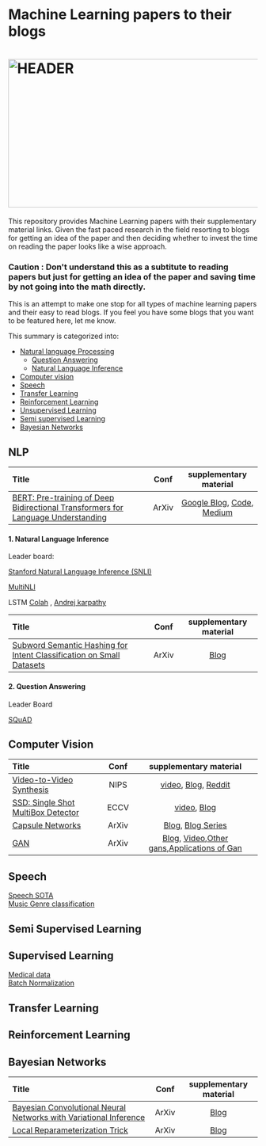 # Machine Learning papers to their blogs

<div align="left">
<h1>
    <img alt="HEADER" src="start.jpg" width="900" height="300"></img>
</h1>

This repository provides Machine Learning papers with their supplementary material links. Given the fast paced research in the field resorting to blogs for getting an idea of the paper and then deciding whether to invest the time on reading the paper looks like a wise approach.

### Caution : Don't understand this as a subtitute to reading papers but just for getting an idea of the paper and saving time by not going into the math directly.

This is an attempt to make  one stop for all types of machine learning papers and their easy to read blogs. If you feel you have some blogs that you want to be featured here, let me know.

This summary is categorized into:

- [Natural language Processing](https://github.com/purvanshi/ML-Research-Made-Easy#NLP)
  - [Question Answering](https://github.com/purvanshi/ML-Research-Made-Easys#Language-Modelling)
  - [Natural Language Inference](https://github.com/purvanshi/ML-Research-Made-Easy#supervised-learning) 
- [Computer vision](https://github.com/purvanshi/ML-Research-Made-Easy#computer-vision)
- [Speech](https://github.com/purvanshi/ML-Research-Made-Easy#speech)
- [Transfer Learning](https://github.com/purvanshi/ML-Research-Made-Easy#transfer-learning)
- [Reinforcement Learning](https://github.com/purvanshi/ML-Research-Made-Easy#reinforcement-learning)
- [Unsupervised Learning](https://github.com/purvanshi/ML-Research-Made-Easy#unsupervised-learning)
- [Semi supervised Learning](https://github.com/purvanshi/ML-Research-Made-Easy#semi-supervised-learning)
- [Bayesian Networks](https://github.com/purvanshi/ML-Research-Made-Easy#bayesian-networks)



## NLP

| Title | Conf | supplementary material |
|:--------|:--------:|:--------:|
| [BERT: Pre-training of Deep Bidirectional Transformers for Language Understanding](https://arxiv.org/abs/1810.04805) | ArXiv | [Google Blog](https://ai.googleblog.com/2018/11/open-sourcing-bert-state-of-art-pre.html), [Code](https://github.com/google-research/bert), [Medium](https://medium.com/syncedreview/best-nlp-model-ever-google-bert-sets-new-standards-in-11-language-tasks-4a2a189bc155) |


#### 1. Natural Language Inference 
Leader board: 

[Stanford Natural Language Inference (SNLI)](https://nlp.stanford.edu/projects/snli/)

[MultiNLI](https://www.kaggle.com/c/multinli-matched-open-evaluation/leaderboard)

LSTM [Colah](http://colah.github.io/posts/2015-08-Understanding-LSTMs/) , [Andrej karpathy](http://karpathy.github.io/2015/05/21/rnn-effectiveness/)

| Title | Conf | supplementary material |
|:--------|:--------:|:--------:|
| [Subword Semantic Hashing for Intent Classification on Small Datasets](https://arxiv.org/abs/1810.07150) | ArXiv | [Blog](https://chatbotslife.com/know-your-intent-sota-results-in-intent-classification-8e1ca47f364c) |



#### 2. Question Answering
Leader Board

[SQuAD](https://rajpurkar.github.io/SQuAD-explorer/)



## Computer Vision
| Title | Conf | supplementary material | 
|:--------|:--------:|:--------:|
| [Video-to-Video Synthesis](https://arxiv.org/abs/1808.06601) | NIPS | [video](https://youtu.be/5zlcXTCpQqM), [Blog](https://ww.techleer.com/articles/549-video-to-video-synthesis-at-2k-resolution-using-a-conditional-gan-framework/), [Reddit](https://www.reddit.com/r/MachineLearning/comments/98ulq8/videotovideo_synthesis_from_nvidia_with_code_r/)  |
| [SSD: Single Shot MultiBox Detector](https://arxiv.org/abs/1512.02325) | ECCV | [video](https://www.youtube.com/watch?v=nDPWywWRIRo), [Blog](https://towardsdatascience.com/understanding-ssd-multibox-real-time-object-detection-in-deep-learning-495ef744fab)|
| [Capsule Networks](https://arxiv.org/abs/1710.09829) | ArXiv | [Blog](https://cezannec.github.io/Capsule_Networks/), [Blog Series](https://medium.com/ai%C2%B3-theory-practice-business/understanding-hintons-capsule-networks-part-i-intuition-b4b559d1159b)|
| [GAN](https://arxiv.org/pdf/1406.2661) | ArXiv | [Blog](https://www.analyticsvidhya.com/blog/2017/06/introductory-generative-adversarial-networks-gans/), [Video](https://www.youtube.com/watch?v=HGYYEUSm-0Q),[Other gans](https://github.com/nightrome/really-awesome-gan),[Applications of Gan](https://medium.com/@jonathan_hui/gan-some-cool-applications-of-gans-4c9ecca35900)|



## Speech
[Speech SOTA](https://github.com/syhw/wer_are_we)
<br>
[Music Genre classification](https://hackernoon.com/finding-the-genre-of-a-song-with-deep-learning-da8f59a61194)

## Semi Supervised Learning


## Supervised Learning
[Medical data](https://github.com/beamandrew/medical-data)<br>
[Batch Normalization](https://www.learnopencv.com/batch-normalization-in-deep-networks/)
## Transfer Learning



## Reinforcement Learning

## Bayesian Networks


| Title | Conf | supplementary material |
|:--------|:--------:|:--------:|
| [Bayesian Convolutional Neural Networks with Variational Inference](https://arxiv.org/abs/1806.05978) | ArXiv | [Blog](https://medium.com/neuralspace/bayesian-convolutional-neural-networks-with-bayes-by-backprop-c84dcaaf086e) |
| [Local Reparameterization Trick](https://arxiv.org/abs/1506.02557) | ArXiv | [Blog](https://medium.com/@llionj/the-reparameterization-trick-4ff30fe92954) |
